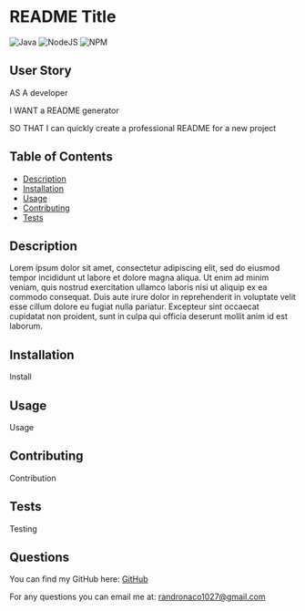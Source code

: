# README Title
![Java](https://img.shields.io/badge/java-%23ED8B00.svg?style=for-the-badge&logo=java&logoColor=white)
![NodeJS](https://img.shields.io/badge/node.js-6DA55F?style=for-the-badge&logo=node.js&logoColor=white)
![NPM](https://img.shields.io/badge/NPM-%23000000.svg?style=for-the-badge&logo=npm&logoColor=white)

## User Story
AS A developer

I WANT a README generator

SO THAT I can quickly create a professional README for a new project


## Table of Contents
- [Description](#description)
- [Installation](#installation)
- [Usage](#usage)
- [Contributing](#contributing)
- [Tests](#tests)

## Description
Lorem ipsum dolor sit amet, consectetur adipiscing elit, sed do eiusmod tempor incididunt ut labore et dolore magna aliqua. Ut enim ad minim veniam, quis nostrud exercitation ullamco laboris nisi ut aliquip ex ea commodo consequat. Duis aute irure dolor in reprehenderit in voluptate velit esse cillum dolore eu fugiat nulla pariatur. Excepteur sint occaecat cupidatat non proident, sunt in culpa qui officia deserunt mollit anim id est laborum.

## Installation
Install

## Usage
Usage

## Contributing 
Contribution

## Tests
Testing

## Questions
You can find my GitHub here: <a href="https://github.com/randronaco1027" target="_blank">GitHub</a>

For any questions you can email me at: randronaco1027@gmail.com
